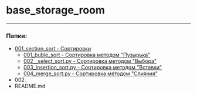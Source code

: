 # base_storage_room

-------
### Папки:
+ [001_section_sort - Сортировки](https://github.com/KonstantinVi/base_storage_room/tree/master/001_section_sorting)
  + [001_buble_sort - Сортировка методом "Пузырька"](https://github.com/KonstantinVi/base_storage_room/blob/master/001_section_sorting/001_buble_sort.py)
  + [002__select_sort.py - Сортировка методом "Выбора"](https://github.com/KonstantinVi/base_storage_room/blob/master/001_section_sorting/002_select_sort.py)  
  + [003_insertion_sort.py - Сортировка методом "Вставки"](https://github.com/KonstantinVi/base_storage_room/blob/master/001_section_sorting/003_insertion_sort.py)
  + [004_merge_sort.py - Сортировка методом "Слияния" ]()
+ 002_
+ README.md